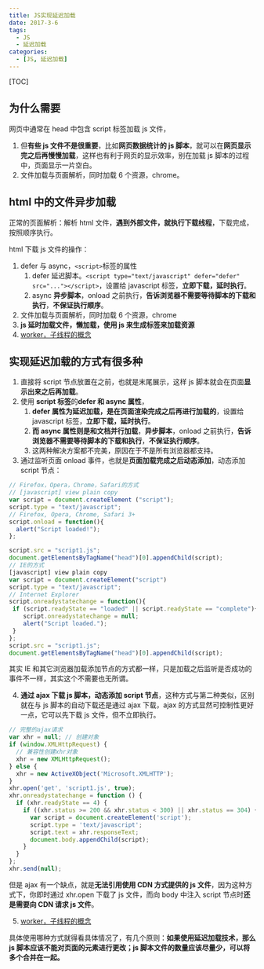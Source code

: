 ```yaml
---
title: JS实现延迟加载
date: 2017-3-6
tags:
  - JS
  - 延迟加载
categories:
  - [JS, 延迟加载]
---
```


[TOC]

## 为什么需要

网页中通常在 head 中包含 script 标签加载 js 文件，

1. 但**有些 js 文件不是很重要**，比如**网页数据统计的 js 脚本**，就可以在**网页显示完之后再慢慢加载**，这样也有利于网页的显示效率，别在加载 js 脚本的过程中，页面显示一片空白。
2. 文件加载与页面解析，同时加载 6 个资源，chrome。

## html 中的文件异步加载

正常的页面解析：解析 html 文件，**遇到外部文件，就执行下载线程**，下载完成，按照顺序执行。

html 下载 js 文件的操作：

1. defer 与 async，`<script>`标签的属性
   1. defer 延迟脚本。`<script type="text/javascript" defer="defer" src="..."></script>`，设置给 javascript 标签，**立即下载，延时执行**。
   2. async **异步脚本**，onload 之前执行，**告诉浏览器不需要等待脚本的下载和执行**，**不保证执行顺序**。
2. 文件加载与页面解析，同时加载 6 个资源，chrome
3. **js 延时加载文件，懒加载，使用 js 来生成标签来加载资源**
4. [worker，子线程的概念](https://developer.mozilla.org/zh-CN/docs/Web/API/Web_Workers_API)

## 实现延迟加载的方式有很多种

1. 直接将 script 节点放置在</body>之前，也就是末尾展示，这样 js 脚本就会在页面**显示出来之后再加载**。
2. 使用 **script 标签**的**defer 和 async 属性**，
   1. **defer 属性为延迟加载，是在页面渲染完成之后再进行加载的**，设置给 javascript 标签，**立即下载，延时执行**。
   2. **而 async 属性则是和文档并行加载**，**异步脚本**，onload 之前执行，**告诉浏览器不需要等待脚本的下载和执行**，**不保证执行顺序**。
   3. 这两种解决方案都不完美，原因在于不是所有浏览器都支持。
3. 通过监听页面 onload 事件，也就是**页面加载完成之后动态添加**，动态添加 script 节点：

```js
// Firefox，Opera，Chrome，Safari的方式
// [javascript] view plain copy
var script = document.createElement ("script");
script.type = "text/javascript";
// Firefox, Opera, Chrome, Safari 3+
script.onload = function(){
  alert("Script loaded!");
};

script.src = "script1.js";
document.getElementsByTagName("head")[0].appendChild(script);
// IE的方式
[javascript] view plain copy
var script = document.createElement("script")
script.type = "text/javascript";
// Internet Explorer
script.onreadystatechange = function(){
 if (script.readyState == "loaded" || script.readyState == "complete"){
    script.onreadystatechange = null;
    alert("Script loaded.");
 }
};
script.src = "script1.js";
document.getElementsByTagName("head")[0].appendChild(script);
```

其实 IE 和其它浏览器加载添加节点的方式都一样，只是加载之后监听是否成功的事件不一样，其实这个不需要也无所谓。

4. **通过 ajax 下载 js 脚本，动态添加 script 节点**，这种方式与第二种类似，区别就在与 js 脚本的自动下载还是通过 ajax 下载，ajax 的方式显然可控制性更好一点，它可以先下载 js 文件，但不立即执行。

```js
// 完整的ajax请求
var xhr = null; // 创建对象
if (window.XMLHttpRequest) {
  // 兼容性创建xhr对象
  xhr = new XMLHttpRequest();
} else {
  xhr = new ActiveXObject('Microsoft.XMLHTTP');
}
xhr.open('get', 'script1.js', true);
xhr.onreadystatechange = function () {
  if (xhr.readyState == 4) {
    if ((xhr.status >= 200 && xhr.status < 300) || xhr.status == 304) {
      var script = document.createElement('script');
      script.type = 'text/javascript';
      script.text = xhr.responseText;
      document.body.appendChild(script);
    }
  }
};
xhr.send(null);
```

但是 ajax 有一个缺点，就是**无法引用使用 CDN 方式提供的 js 文件**，因为这种方式下，你即时通过 xhr.open 下载了 js 文件，而向 body 中注入 script 节点时**还是需要向 CDN 请求 js 文件**。

5. [worker，子线程的概念](https://developer.mozilla.org/zh-CN/docs/Web/API/Web_Workers_API)

具体使用哪种方式就得看具体情况了，有几个原则：**如果使用延迟加载技术，那么 js 脚本应该不能对页面的元素进行更改；js 脚本文件的数量应该尽量少，可以将多个合并在一起。**
